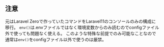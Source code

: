 
## 注意
元はLaravel Zeroで作っていたコマンドをLaravel11のコンソールのみの構成に移行。
`env()`は.envファイルではなく環境変数からのみ読むのでconfigファイル外で使っても問題なく使える。
このような特殊な前提でのみ可能なことなので通常は`env()`をconfigファイル以外で使うのは厳禁。
